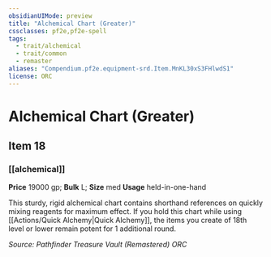 ```yaml
---
obsidianUIMode: preview
title: "Alchemical Chart (Greater)"
cssclasses: pf2e,pf2e-spell
tags:
  - trait/alchemical
  - trait/common
  - remaster
aliases: "Compendium.pf2e.equipment-srd.Item.MnKL30xS3FHlwdS1"
license: ORC
---
```

# Alchemical Chart (Greater)
## Item 18
### [[alchemical]]


**Price** 19000 gp; 
**Bulk** L; **Size** med
**Usage** held-in-one-hand

This sturdy, rigid alchemical chart contains shorthand references on quickly mixing reagents for maximum effect. If you hold this chart while using [[Actions/Quick Alchemy|Quick Alchemy]], the items you create of 18th level or lower remain potent for 1 additional round.

*Source: Pathfinder Treasure Vault (Remastered)*
*ORC*